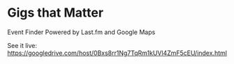 Gigs that Matter
================

Event Finder Powered by Last.fm and Google Maps

See it live: https://googledrive.com/host/0Bxs8rr1Ng7TqRm1kUVl4ZmF5cEU/index.html
